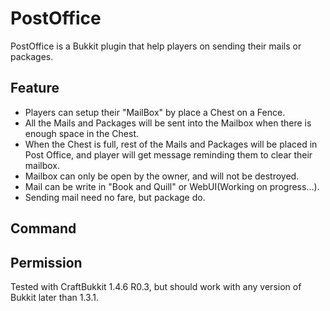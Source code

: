 PostOffice
===========

PostOffice is a Bukkit plugin that help players on sending their mails or packages.

Feature
-------------
- Players can setup their "MailBox" by place a Chest on a Fence.
- All the Mails and Packages will be sent into the Mailbox when there is enough space in the Chest.
- When the Chest is full, rest of the Mails and Packages will be placed in Post Office, and player will get message reminding them to clear their mailbox.
- Mailbox can only be open by the owner, and will not be destroyed.
- Mail can be write in "Book and Quill" or WebUI(Working on progress...).
- Sending mail need no fare, but package do.

Command
-------------
Permission
-------------

Tested with CraftBukkit 1.4.6 R0.3, but should work with any version of Bukkit later than 1.3.1.